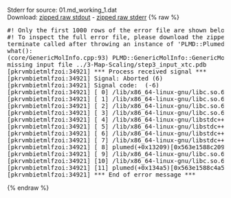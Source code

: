 Stderr for source:  01.md_working_1.dat   
Download: [zipped raw stdout](01.md_working_1.dat.plumed.stdout.txt.zip) - [zipped raw stderr](01.md_working_1.dat.plumed.stderr.txt.zip) 
{% raw %}
<pre>
#! Only the first 1000 rows of the error file are shown below
#! To inspect the full error file, please download the zipped raw stderr file above
terminate called after throwing an instance of 'PLMD::Plumed::ExceptionError'
what():
(core/GenericMolInfo.cpp:93) PLMD::GenericMolInfo::GenericMolInfo(const PLMD::ActionOptions&)
missing input file ../3-Map-Scaling/step3_input_xtc.pdb
[pkrvmbietmlfzoi:34921] *** Process received signal ***
[pkrvmbietmlfzoi:34921] Signal: Aborted (6)
[pkrvmbietmlfzoi:34921] Signal code:  (-6)
[pkrvmbietmlfzoi:34921] [ 0] /lib/x86_64-linux-gnu/libc.so.6(+0x45330)[0x7f3da3045330]
[pkrvmbietmlfzoi:34921] [ 1] /lib/x86_64-linux-gnu/libc.so.6(pthread_kill+0x11c)[0x7f3da309eb2c]
[pkrvmbietmlfzoi:34921] [ 2] /lib/x86_64-linux-gnu/libc.so.6(gsignal+0x1e)[0x7f3da304527e]
[pkrvmbietmlfzoi:34921] [ 3] /lib/x86_64-linux-gnu/libc.so.6(abort+0xdf)[0x7f3da30288ff]
[pkrvmbietmlfzoi:34921] [ 4] /lib/x86_64-linux-gnu/libstdc++.so.6(+0xa5ff5)[0x7f3da34a5ff5]
[pkrvmbietmlfzoi:34921] [ 5] /lib/x86_64-linux-gnu/libstdc++.so.6(+0xbb0da)[0x7f3da34bb0da]
[pkrvmbietmlfzoi:34921] [ 6] /lib/x86_64-linux-gnu/libstdc++.so.6(_ZSt10unexpectedv+0x0)[0x7f3da34a5a55]
[pkrvmbietmlfzoi:34921] [ 7] /lib/x86_64-linux-gnu/libstdc++.so.6(+0xa5a6f)[0x7f3da34a5a6f]
[pkrvmbietmlfzoi:34921] [ 8] plumed(+0x13209)[0x563e1588c209]
[pkrvmbietmlfzoi:34921] [ 9] /lib/x86_64-linux-gnu/libc.so.6(+0x2a1ca)[0x7f3da302a1ca]
[pkrvmbietmlfzoi:34921] [10] /lib/x86_64-linux-gnu/libc.so.6(__libc_start_main+0x8b)[0x7f3da302a28b]
[pkrvmbietmlfzoi:34921] [11] plumed(+0x134a5)[0x563e1588c4a5]
[pkrvmbietmlfzoi:34921] *** End of error message ***
</pre>
{% endraw %}
